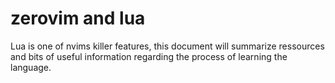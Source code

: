 # zerovim and lua
Lua is one of nvims killer features, this document will summarize ressources and bits of useful information regarding the process of learning the language.
